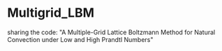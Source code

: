 # Multigrid_LBM
sharing the code: "A Multiple-Grid Lattice Boltzmann Method for Natural Convection under Low and High Prandtl Numbers"
